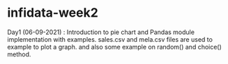# infidata-week2

Day1 (06-09-2021) : Introduction to pie chart and Pandas module implementation with examples. sales.csv and mela.csv files are used to example to plot a  graph.
                    and also some example on random() and choice() method.
